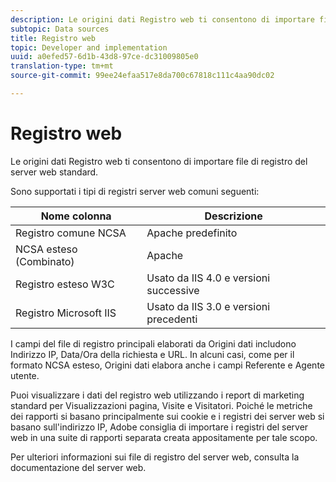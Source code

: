 ```yaml
---
description: Le origini dati Registro web ti consentono di importare file di registro del server Web standard.
subtopic: Data sources
title: Registro web
topic: Developer and implementation
uuid: a0efed57-6d1b-43d8-97ce-dc31009805e0
translation-type: tm+mt
source-git-commit: 99ee24efaa517e8da700c67818c111c4aa90dc02

---
```



# Registro web

Le origini dati Registro web ti consentono di importare file di registro del server web standard.

Sono supportati i tipi di registri server web comuni seguenti:

| Nome colonna | Descrizione |
|--- |--- |
| Registro comune NCSA | Apache predefinito |
| NCSA esteso (Combinato) | Apache |
| Registro esteso W3C | Usato da IIS 4.0 e versioni successive |
| Registro Microsoft IIS | Usato da IIS 3.0 e versioni precedenti |

I campi del file di registro principali elaborati da Origini dati includono Indirizzo IP, Data/Ora della richiesta e URL. In alcuni casi, come per il formato NCSA esteso, Origini dati elabora anche i campi Referente e Agente utente.

Puoi visualizzare i dati del registro web utilizzando i report di marketing standard per Visualizzazioni pagina, Visite e Visitatori. Poiché le metriche dei rapporti si basano principalmente sui cookie e i registri dei server web si basano sull'indirizzo IP, Adobe consiglia di importare i registri del server web in una suite di rapporti separata creata appositamente per tale scopo.

Per ulteriori informazioni sui file di registro del server web, consulta la documentazione del server web.
